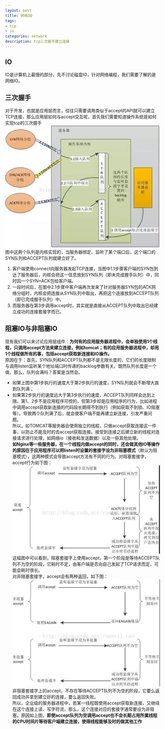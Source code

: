 ```yaml
---
layout: post
title: 网络IO
tags:
- tcp
- io
categories: network
description: tcp三次握手建立连接
---
```

## IO
IO是计算机上最慢的部分，先不讨论磁盘IO，针对网络编程，我们需要了解的是网络IO。

<!-- more -->

## 三次握手
对于开发，也就是应用层而言，往往只需要调用类似于accept的API就可以建立TCP连接，那么应用层如何与accept交互呢，首先我们需要知道操作系统是如何实现tcp的三次握手  
![三次握手](\assets\img\accept_1.jpg)
图中这两个队列是内核实现的，当服务器绑定、监听了某个端口后，这个端口的SYN队列和ACCEPT队列就建立好了。
1. 客户端使用connect向服务器发起TCP连接，当图中1.1步骤客户端的SYN包到达了服务器后，内核会把这一信息放到SYN队列（即未完成握手队列）中，同时回一个SYN+ACK包给客户端。  
1. 一段时间后，在图中2.1步骤中客户端再次发来了针对服务器SYN包的ACK网络分组时，内核会把连接从SYN队列中取出，再把这个连接放到ACCEPT队列（即已完成握手队列）中。  
1. 而服务器在第3步调用accept时，其实就是直接从ACCEPT队列中取出已经建立成功的连接套接字而已。  
## 阻塞IO与非阻塞IO
现有我们可以来讨论应用层组件：**为何有的应用服务器进程中，会单独使用1个线程，只调用accept方法来建立连接，例如tomcat；有的应用服务器进程中，却用1个线程做所有的事，包括accept获取新连接和IO操作。**  
原因在于：首先，SYN队列和ACCEPT队列都不是无限长度的，它们的长度限制与调用listen监听某个地址端口时传递的backlog参数有关。既然队列长度是一个值，那么，队列会满吗？答案是当然会。
- 如果上图中第1步执行的速度大于第2步执行的速度，SYN队列就会不断增大直到队列满；
- 如果第2步执行的速度远大于第3步执行的速度，ACCEPT队列同样会达到上限。第1、2步不是应用程序可控的，但第3步却是应用程序的行为，比如进程中调用accept获取新连接的代码段长期得不到执行（例如获取不到锁、IO阻塞等）。导致两个队列满了后，就会使客户端不能再建立新连接，引发严重问题。  
所以，如TOMCAT等服务器会使用独立的线程，只做accept获取连接这一件事，以防止不能及时的去accept获取连接。接受到连接之后建立新的线程对连接请求进行处理，如网络io（接收和发送数据）以及一些其他处理。  
**如Nginx等一些服务器，在一个线程内做accept的同时，还会做其他IO等操作的原因在于应用程序可以把listen时设置的套接字设为非阻塞模式**（默认为阻塞模式），这两种模式会导致accept方法有不同的行为。对阻塞套接字，accept行为如下图：  
![阻塞IO](\assets\img\accept_2.jpg)  
这幅图中可以看到，阻塞套接字上使用accept，第一个阶段是等待ACCEPT队列不为空的阶段，它耗时不定，由客户端是否向自己发起了TCP请求而定，可能会耗时很长。  
对非阻塞套接字，accept会有两种返回，如下图：  
![阻塞IO](\assets\img\accept_3.jpg)  
非阻塞套接字上的accept，不存在等待ACCEPT队列不为空的阶段，它要么返回成功并拿到建立好的连接，要么返回失败。  
所以，企业级的服务器进程中，若某一线程既使用accept获取新连接，又继续在这个连接上读、写字符流，那么，这个连接对应的套接字通常要设为非阻塞。原因如上图，**即使accept队列为空调用accept也不会长期占用所属线程的CPU时间片等待客户端建立连接，使得线程能够及时的做其他工作**  


